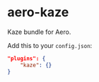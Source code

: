 # aero-kaze
Kaze bundle for Aero.

Add this to your `config.json`:
```json
"plugins": {
	"kaze": {}
}
```